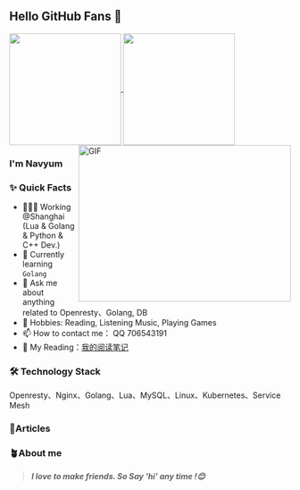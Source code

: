 ## Hello GitHub Fans 👋
<a href="https://github.com/anuraghazra/github-readme-stats">
  <img height=200 align="center" src="https://github-readme-stats.vercel.app/api?username=Navyum&show_icons=true&theme=radical" />
</a>
<a href="https://github.com/anuraghazra/convoychat">
  <img height=200 align="center" src="https://github-readme-stats.vercel.app/api/top-langs/?username=Navyum&show_icons=true&theme=radical&langs_count=5&card_width=500" />
</a>

<img align="right" alt="GIF" src="https://raw.githubusercontent.com/JoeyBling/JoeyBling/master/pic/pusheencode.gif"  width=380 height=280 />

### I'm Navyum
### ✨ Quick Facts

- 👨🏽‍💻 Working @Shanghai (Lua & Golang & Python & C++ Dev.)
- 🌱 Currently learning `Golang`
- 💬 Ask me about anything related to Openresty、Golang, DB
- 🎿 Hobbies: Reading, Listening Music, Playing Games
- 📫 How to contact me： QQ 706543191 
- 📖 My Reading：[我的阅读笔记](https://navyum.notion.site/1c42fcd1fefa4e948d8514761b2ab8c7?v=0ca5dc6ee29e4c2787dbd0f1055b4ed0&pvs=25)

### 🛠 Technology Stack

Openresty、Nginx、Golang、Lua、MySQL、Linux、Kubernetes、Service Mesh

### 📄Articles


### 🪴About me

> ***I love to make friends. So Say 'hi' any time !😊***
